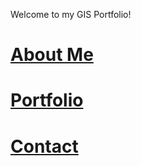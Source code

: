 
Welcome to my GIS Portfolio!

# [About Me](about-me.md)
# [Portfolio](portfoliotoc.md)
# [Contact](contact.md)
